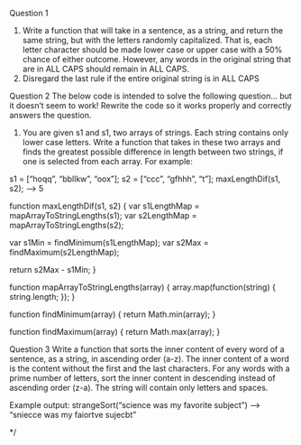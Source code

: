 Question 1
  1) Write a function that will take in a sentence, as a string, and return the same string, but with the letters randomly capitalized. That is, each letter character should be made lower case or upper case with a 50% chance of either outcome. However, any words in the original string that are in ALL CAPS should remain in ALL CAPS.
  2) Disregard the last rule if the entire original string is in ALL CAPS

Question 2
  The below code is intended to solve the following question... but it doesn’t seem to work! Rewrite the code so it works properly and correctly answers the question.

  1) You are given s1 and s1, two arrays of strings. Each string contains only lower case letters. Write a function that takes in these two arrays and finds the greatest possible difference in length between two strings, if one is selected from each array. For example:

s1 = [“hoqq”, “bbllkw”, “oox”];
s2 = [“ccc”, “gfhhh”, “t”];
maxLengthDif(s1, s2); --> 5

function maxLengthDif(s1, s2) {
  var s1LengthMap = mapArrayToStringLengths(s1);
  var s2LengthMap = mapArrayToStringLengths(s2);

  var s1Min = findMinimum(s1LengthMap);
  var s2Max = findMaximum(s2LengthMap);

  return s2Max - s1Min;
}

function mapArrayToStringLengths(array) {
    array.map(function(string) {
        string.length;
    });
}

function findMinimum(array) {
    return Math.min(array);
}

function  findMaximum(array) {
    return Math.max(array);
}


Question 3
Write a function that sorts the inner content of every word of a sentence, as a string, in ascending order (a-z). The inner content of a word is the content without the first and the last characters. For any words with a prime number of letters, sort the inner content in descending instead of ascending order (z-a). The string will contain only letters and spaces.

 Example output: strangeSort(“science was my favorite subject”) --> “sniecce was my faiortve sujecbt”

*/
